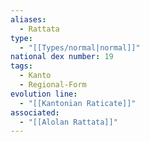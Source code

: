 ```yaml
---
aliases:
  - Rattata
type:
  - "[[Types/normal|normal]]"
national dex number: 19
tags:
  - Kanto
  - Regional-Form
evolution line:
  - "[[Kantonian Raticate]]"
associated:
  - "[[Alolan Rattata]]"
---
```

